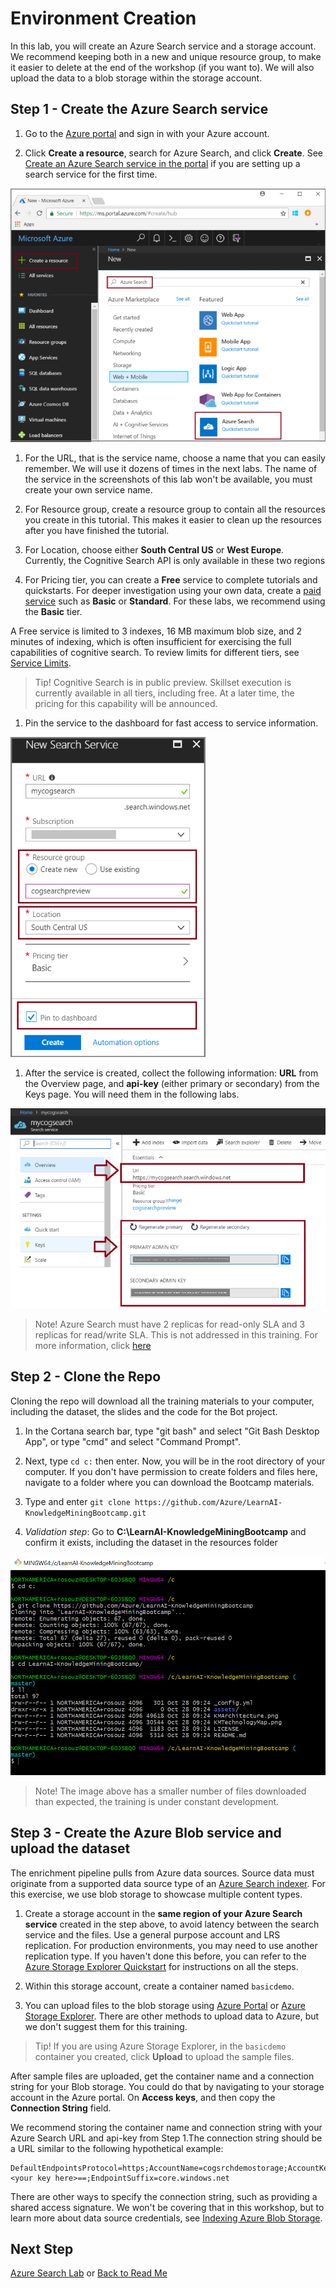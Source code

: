 # Environment Creation

In this lab, you will create an Azure Search service and a storage account. We recommend keeping both in a new and unique resource group, to make it easier to delete at the end of the workshop (if you want to). We will also upload the data to a blob storage within the storage account.

## Step 1 - Create the Azure Search service

1. Go to the [Azure portal](https://portal.azure.com) and sign in with your Azure account.

1. Click **Create a resource**, search for Azure Search, and click **Create**. See [Create an Azure Search service in the portal](https://docs.microsoft.com/en-us/azure/search/search-create-service-portal) if you are setting up a search service for the first time.

  ![Dashboard portal](../resources/images/lab-environment-creation/create-service-full-portal.png)

1. For the URL, that is the service name, choose a name that you can easily remember. We will use it dozens of times in the next labs. The name of the service in the screenshots of this lab won't be available, you must create your own service name.

1. For Resource group, create a resource group to contain all the resources you create in this tutorial. This makes it easier to clean up the resources after you have finished the tutorial.

1. For Location, choose either **South Central US** or **West Europe**. Currently, the Cognitive Search API is only available in these two regions

1. For Pricing tier, you can create a **Free** service to complete tutorials and quickstarts. For deeper investigation using your own data, create a [paid service](https://azure.microsoft.com/pricing/details/search/) such as **Basic** or **Standard**. For these labs, we recommend using the **Basic** tier.

  A Free service is limited to 3 indexes, 16 MB maximum blob size, and 2 minutes of indexing, which is often insufficient for exercising the full capabilities of cognitive search. To review limits for different tiers, see [Service Limits](https://docs.microsoft.com/en-us/azure/search/search-limits-quotas-capacity).

  > Tip! Cognitive Search is in public preview. Skillset execution is currently available in all tiers, including free. At a later time, the pricing for this capability will be announced.

1. Pin the service to the dashboard for fast access to service information.

  ![Service definition page in the portal](../resources/images/lab-environment-creation/create-search-service.png)

1. After the service is created, collect the following information: **URL** from the Overview page, and **api-key** (either primary or secondary) from the Keys page. You will need them in the following labs.

  ![Endpoint and key information in the portal](../resources/images/lab-environment-creation/create-search-collect-info.png "Endpoint and key information in the portal")

>Note!
> Azure Search must have 2 replicas for read-only SLA and 3 replicas for read/write SLA. This is not addressed in this training. For more information, click [here](https://azure.microsoft.com/en-us/support/legal/sla/search/v1_0/)

## Step 2 - Clone the Repo

Cloning the repo will download all the training materials to your computer, including the dataset, the slides and the code for the Bot project.

1. In the Cortana search bar, type "git bash" and select "Git Bash Desktop App", or type "cmd" and select "Command Prompt".

1. Next, type `cd c:` then enter. Now, you will be in the root directory of your computer. If you don't have permission to create folders and files here, navigate to a folder where you can download the Bootcamp materials.

1. Type and enter `git clone https://github.com/Azure/LearnAI-KnowledgeMiningBootcamp.git`

1. *Validation step*: Go to **C:\LearnAI-KnowledgeMiningBootcamp** and confirm it exists, including the dataset in the resources folder

![Git process](../resources/images/lab-environment-creation/git.png)

>Note! The image above has a smaller number of files downloaded than expected, the training is under constant development.

## Step 3 - Create the Azure Blob service and upload the dataset

The enrichment pipeline pulls from Azure data sources. Source data must originate from a supported data source type of an [Azure Search indexer](https://docs.microsoft.com/en-us/azure/search/search-indexer-overview). For this exercise, we use blob storage to showcase multiple content types.

 1. Create a storage account in the **same region of your Azure Search service** created in the step above, to avoid latency between the search service and the files.  Use a general purpose account and LRS replication. For production environments, you may need to use another replication type. If you haven't done this before, you can refer to the [Azure Storage Explorer Quickstart](https://azure.microsoft.com/en-us/features/storage-explorer) for instructions on all the steps.

 1. Within this storage account, create a container named `basicdemo`.

 1. You can upload files to the blob storage using [Azure Portal](https://docs.microsoft.com/en-us/azure/storage/blobs/storage-quickstart-blobs-portal) or [Azure Storage Explorer](https://docs.microsoft.com/en-us/azure/storage/blobs/storage-quickstart-blobs-storage-explorer). There are other methods to upload data to Azure, but we don't  suggest them for this training.

>Tip! If you are using Azure Storage Explorer, in the `basicdemo` container you created, click **Upload** to upload the sample files.

 After sample files are uploaded, get the container name and a connection string for your Blob storage. You could do that by navigating to your storage account in the Azure portal. On **Access keys**, and then copy the **Connection String**  field.

 We recommend storing the container name and connection string with your Azure Search URL and api-key from Step 1.The connection string should be a URL similar to the following hypothetical example:

  ```http
  DefaultEndpointsProtocol=https;AccountName=cogsrchdemostorage;AccountKey=<your key here>==;EndpointSuffix=core.windows.net
  ```

There are other ways to specify the connection string, such as providing a shared access signature. We won't be covering that in this workshop, but to learn more about data source credentials, see [Indexing Azure Blob Storage](https://docs.microsoft.com/en-us/azure/search/search-howto-indexing-azure-blob-storage).

## Next Step

[Azure Search Lab](../labs/lab-azure-search.md) or
[Back to Read Me](../README.md)